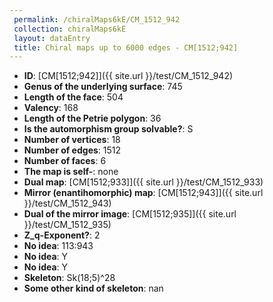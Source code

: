 ```yaml
--- 
 permalink: /chiralMaps6kE/CM_1512_942 
 collection: chiralMaps6kE
 layout: dataEntry
 title: Chiral maps up to 6000 edges - CM[1512;942]
---
```


- **ID**: [CM[1512;942]]({{ site.url }}/test/CM_1512_942)
- **Genus of the underlying surface**: 745
- **Length of the face**: 504
- **Valency**: 168
- **Length of the Petrie polygon**: 36
- **Is the automorphism group solvable?**: S
- **Number of vertices**: 18
- **Number of edges**: 1512
- **Number of faces**: 6
- **The map is self-**: none
- **Dual map**: [CM[1512;933]]({{ site.url }}/test/CM_1512_933)
- **Mirror (enantihomorphic) map**: [CM[1512;943]]({{ site.url }}/test/CM_1512_943)
- **Dual of the mirror image**: [CM[1512;935]]({{ site.url }}/test/CM_1512_935)
- **Z_q-Exponent?**: 2
- **No idea**:  113:943
- **No idea**: Y
- **No idea**: Y
- **Skeleton**: Sk(18;5)^28
- **Some other kind of skeleton**: nan
